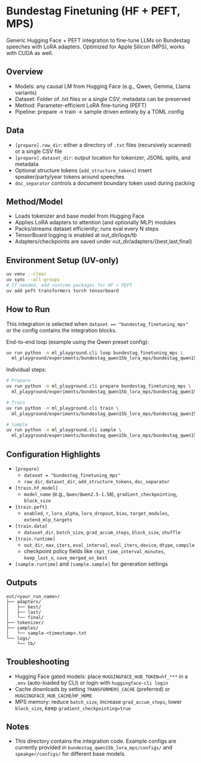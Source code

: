 # Bundestag Finetuning (HF + PEFT, MPS)

Generic Hugging Face + PEFT integration to fine-tune LLMs on Bundestag speeches with LoRA adapters. Optimized for Apple Silicon (MPS), works with CUDA as well.

## Overview
- Models: any causal LM from Hugging Face (e.g., Qwen, Gemma, Llama variants)
- Dataset: Folder of .txt files or a single CSV; metadata can be preserved
- Method: Parameter-efficient LoRA fine-tuning (PEFT)
- Pipeline: prepare → train → sample driven entirely by a TOML config

## Data
- `[prepare].raw_dir`: either a directory of `.txt` files (recursively scanned) or a single CSV file
- `[prepare].dataset_dir`: output location for tokenizer, JSONL splits, and metadata
- Optional structure tokens (`add_structure_tokens`) insert speaker/party/year tokens around speeches
- `doc_separator` controls a document boundary token used during packing

## Method/Model
- Loads tokenizer and base model from Hugging Face
- Applies LoRA adapters to attention (and optionally MLP) modules
- Packs/streams dataset efficiently; runs eval every N steps
- TensorBoard logging is enabled at out_dir/logs/tb
- Adapters/checkpoints are saved under out_dir/adapters/{best,last,final}

## Environment Setup (UV-only)
```bash
uv venv --clear
uv sync --all-groups
# If needed, add runtime packages for HF + PEFT
uv add peft transformers torch tensorboard
```

## How to Run
This integration is selected when `dataset == "bundestag_finetuning_mps"` or the config contains the integration blocks.

End-to-end loop (example using the Qwen preset config):
```bash
uv run python -m ml_playground.cli loop bundestag_finetuning_mps \
  ml_playground/experiments/bundestag_qwen15b_lora_mps/bundestag_qwen15b_lora_mps.toml
```

Individual steps:
```bash
# Prepare
uv run python -m ml_playground.cli prepare bundestag_finetuning_mps \
  ml_playground/experiments/bundestag_qwen15b_lora_mps/bundestag_qwen15b_lora_mps.toml

# Train
uv run python -m ml_playground.cli train \
  ml_playground/experiments/bundestag_qwen15b_lora_mps/bundestag_qwen15b_lora_mps.toml

# Sample
uv run python -m ml_playground.cli sample \
  ml_playground/experiments/bundestag_qwen15b_lora_mps/bundestag_qwen15b_lora_mps.toml
```

## Configuration Highlights
- `[prepare]`
  - `dataset = "bundestag_finetuning_mps"`
  - `raw_dir`, `dataset_dir`, `add_structure_tokens`, `doc_separator`
- `[train.hf_model]`
  - `model_name` (e.g., `Qwen/Qwen2.5-1.5B`), `gradient_checkpointing`, `block_size`
- `[train.peft]`
  - `enabled`, `r`, `lora_alpha`, `lora_dropout`, `bias`, `target_modules`, `extend_mlp_targets`
- `[train.data]`
  - `dataset_dir`, `batch_size`, `grad_accum_steps`, `block_size`, `shuffle`
- `[train.runtime]`
  - `out_dir`, `max_iters`, `eval_interval`, `eval_iters`, `device`, `dtype`, `compile`
  - checkpoint policy fields like `ckpt_time_interval_minutes`, `keep_last_n`, `save_merged_on_best`
- `[sample.runtime]` and `[sample.sample]` for generation settings

## Outputs
```
out/<your_run_name>/
├── adapters/
│   ├── best/
│   ├── last/
│   └── final/
├── tokenizer/
├── samples/
│   └── sample-<timestamp>.txt
└── logs/
    └── tb/
```

## Troubleshooting
- Hugging Face gated models: place `HUGGINGFACE_HUB_TOKEN=hf_***` in a `.env` (auto-loaded by CLI) or login with `huggingface-cli login`
- Cache downloads by setting `TRANSFORMERS_CACHE` (preferred) or `HUGGINGFACE_HUB_CACHE`/`HF_HOME`
- MPS memory: reduce `batch_size`, increase `grad_accum_steps`, lower `block_size`, keep `gradient_checkpointing=true`

## Notes
- This directory contains the integration code. Example configs are currently provided in `bundestag_qwen15b_lora_mps/configs/` and `speakger/configs/` for different base models.

